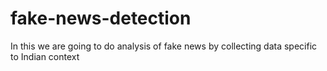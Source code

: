# fake-news-detection
In this we are going to do analysis of fake news by collecting data specific to Indian context
